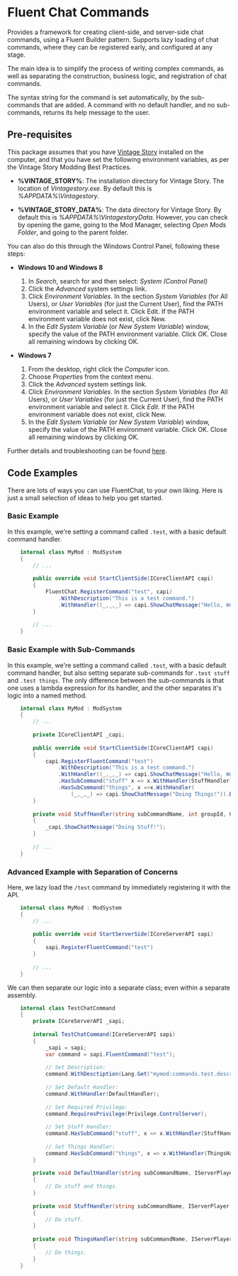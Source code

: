 # Fluent Chat Commands

Provides a framework for creating client-side, and server-side chat commands, using a Fluent Builder pattern. Supports lazy loading of chat commands, where they can be registered early, and configured at any stage.

The main idea is to simplify the process of writing complex commands, as well as separating the construction, business logic, and registration of chat commands.

The syntax string for the command is set automatically, by the sub-commands that are added. A command with no default handler, and no sub-commands, returns its help message to the user.

## Pre-requisites

This package assumes that you have [Vintage Story](https://vintagestory.at/) installed on the computer, and that you have set the following environment variables, as per the Vintage Story Modding Best Practices.

 * **%VINTAGE_STORY%**: The installation directory for Vintage Story. The location of *Vintagestory.exe*. By default this is *%APPDATA%\Vintagestory*.
 
 * **%VINTAGE_STORY_DATA%**: The data directory for Vintage Story. By default this is *%APPDATA%\VintagestoryData*. However, you can check by opening the game, going to the Mod Manager, selecting *Open Mods Folder*, and going to the parent folder.

You can also do this through the Windows Control Panel, following these steps:

- **Windows 10 and Windows 8**
    1. In *Search*, search for and then select: *System (Control Panel)*
    2. Click the *Advanced* system settings link.
    3. Click *Environment Variables*. In the section *System Variables* (for All Users), or *User Variables* (for just the Current User), find the PATH environment variable and select it. Click Edit. If the PATH environment variable does not exist, click New.
    4. In the *Edit System Variable* (or *New System Variable*) window, specify the value of the PATH environment variable. Click *OK*. Close all remaining windows by clicking OK.
    
- **Windows 7**

    1. From the desktop, right click the *Computer* icon.
    2. Choose *Properties* from the context menu.
    3. Click the *Advanced* system settings link.
    4. Click *Environment Variables*. In the section *System Variables* (for All Users), or *User Variables* (for just the Current User), find the PATH environment variable and select it. Click *Edit*. If the PATH environment variable does not exist, click New.
    5. In the *Edit System Variable* (or *New System Variable*) window, specify the value of the PATH environment variable. Click OK. Close all remaining windows by clicking OK.

Further details and troubleshooting can be found [here](https://www.computerhope.com/issues/ch000549.htm).

## Code Examples

There are lots of ways you can use FluentChat, to your own liking. Here is just a small selection of ideas to help you get started.

### Basic Example

In this example, we're setting a command called `.test`, with a basic default command handler.
```csharp  
    internal class MyMod : ModSystem
    {
        // ...
        
        public override void StartClientSide(ICoreClientAPI capi)
        {
            FluentChat.RegisterCommand("test", capi)
                .WithDescription("This is a test command.")
                .WithHandler((_,_,_) => capi.ShowChatMessage("Hello, World!"));
        }
        
        // ...
    }
```

### Basic Example with Sub-Commands

In this example, we're setting a command called `.test`, with a basic default command handler, but also setting separate sub-commands for `.test stuff` and `.test things`. The only difference between the sub-commands is that one uses a lambda expression for its handler, and the other separates it's logic into a named method.
```csharp  
    internal class MyMod : ModSystem
    {
        // ...
        
        private ICoreClientAPI _capi;
        
        public override void StartClientSide(ICoreClientAPI capi)
        {
            capi.RegisterFluentCommand("test")
                .WithDescription("This is a test command.")
                .WithHandler((_,_,_) => capi.ShowChatMessage("Hello, World!"))
                .HasSubCommand("stuff" x => x.WithHandler(StuffHandler).Build())                
                .HasSubCommand("things", x =>x.WithHandler(
                    (_,_,_) => capi.ShowChatMessage("Doing Things!")).Build());
        }
        
        private void StuffHandler(string subCommandName, int groupId, CmdArgs args)
        {
            _capi.ShowChatMessage("Doing Stuff!");
        }
        
        // ...
    }
```

### Advanced Example with Separation of Concerns

Here, we lazy load the `/test` command by immediately registering it with the API. 
```csharp
    internal class MyMod : ModSystem
    {
        // ...
        
        public override void StartServerSide(ICoreServerAPI sapi)
        {
            sapi.RegisterFluentCommand("test")
        }
        
        // ...
    }
```

We can then separate our logic into a separate class; even within a separate assembly.
```csharp  
    internal class TestChatCommand
    {
        private ICoreServerAPI _sapi;
        
        internal TestChatCommand(ICoreServerAPI sapi)
        {
            _sapi = sapi;
            var command = sapi.FluentCommand("test");
            
            // Set Description:
            command.WithDesctiption(Lang.Get("mymod:commands.test.description"));
            
            // Set Default Handler:
            command.WithHandler(DefaultHandler);
            
            // Set Required Privilege:
            command.RequiresPrivilege(Privilege.ControlServer);
            
            // Set Stuff Handler:
            command.HasSubCommand("stuff", x => x.WithHandler(StuffHandler).Build());
            
            // Set Things Handler:
            command.HasSubCommand("things", x => x.WithHandler(ThingsHandler).Build());
        }
    
        private void DefaultHandler(string subCommandName, IServerPlayer player, int groupId, CmdArgs args)
        {
            // Do stuff and things.
        }
    
        private void StuffHandler(string subCommandName, IServerPlayer player, int groupId, CmdArgs args)
        {
            // Do stuff.
        }
        
        private void ThingsHandler(string subCommandName, IServerPlayer player, int groupId, CmdArgs args)
        {
            // Do things.
        }
    }
```
